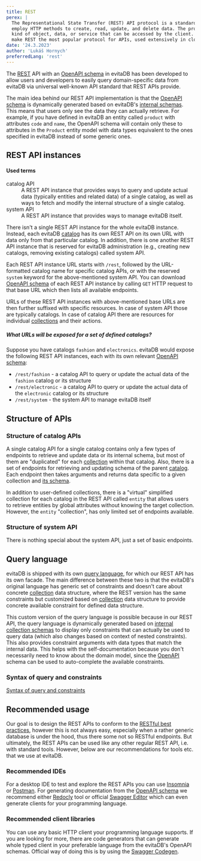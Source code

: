 ```yaml
---
title: REST
perex: |
  The Representational State Transfer (REST) API protocol is a standardized approach to building web services that 
  employ HTTP methods to create, read, update, and delete data. The protocol is designed around resources, which are any 
  kind of object, data, or service that can be accessed by the client. Its simplicity, scalability, and performance
  make REST the most popular protocol for APIs, used extensively in cloud services, mobile services, and social networks.
date: '24.3.2023'
author: 'Lukáš Hornych'
preferredLang: 'rest'
---
```


The [REST](https://restfulapi.net/) API with an [OpenAPI schema](https://swagger.io/specification/v3/) in evitaDB has
been developed to allow users and developers to easily query domain-specific data from evitaDB via universal well-known 
API standard that REST APIs provide.

The main idea behind our REST API implementation is that the [OpenAPI schema](https://swagger.io/specification/v3/) is dynamically generated based on
evitaDB's [internal schemas](/documentation/user/en/use/schema.md). This means that users only see the data they
can actually retrieve. For example, if you have defined in evitaDB an entity called `product` with attributes `code` and
`name`, the OpenAPI schema will contain only these to attributes in the `Product` entity model with data types
equivalent to the ones specified in evitaDB instead of some generic ones.

## REST API instances

<UsedTerms>
    <h4>Used terms</h4>
   <dl>
      <dt>catalog API</dt>
      <dd>
         A REST API instance that provides ways to query and update actual data (typically entities and related data)
        of a single catalog, as well as ways to fetch and modify the internal structure of a single catalog.
      </dd>
      <dt>system API</dt>
      <dd>
         A REST API instance that provides ways to manage evitaDB itself.
      </dd>
   </dl>
</UsedTerms>

There isn't a single REST API instance for the whole evitaDB instance. Instead, each evitaDB [catalog](/documentation/user/en/use/data-model.md#catalog)
has its own REST API on its own URL with data only from that particular catalog.
In addition, there is one another REST API instance that is reserved for evitaDB administration
(e.g., creating new catalogs, removing existing catalogs) called <Term>system API</Term>.

Each REST API instance URL starts with `/rest`, followed by the URL-formatted catalog name for specific
catalog APIs, or with the reserved `system` keyword for the above-mentioned <Term>system API</Term>. 
You can download [OpenAPI schema](https://swagger.io/specification/v3/) of each REST API instance by calling `GET`
HTTP request to that base URL which then lists all available endpoints. 

URLs of these REST API instances with above-mentioned base URLs are then further suffixed with specific resources.
In case of <Term>system API</Term> those are typically catalogs. In case of <Term>catalog API</Term> 
there are resources for individual [collections](/documentation/user/en/use/data-model.md#collection)
and their actions.

<Note type="example">

<NoteTitle toggles="true">

##### What URLs will be exposed for a set of defined catalogs?
</NoteTitle>

Suppose you have catalogs `fashion` and `electronics`. evitaDB would expose the following REST API instances, each
with its own relevant [OpenAPI schema](https://swagger.io/specification/v3/):

- `/rest/fashion` - a <Term>catalog API</Term> to query or update the actual data of the `fashion` catalog or its structure
- `/rest/electronic` - a <Term>catalog API</Term> to query or update the actual data of the `electronic` catalog or its structure
- `/rest/system` - the <Term>system API</Term> to manage evitaDB itself

</Note>

## Structure of APIs

### Structure of catalog APIs

A single <Term>catalog API</Term> for a single catalog contains only a few types of endpoints to retrieve and update data or its
internal schema, but most of them are "duplicated" for
each [collection](/documentation/user/en/use/data-model.md#collection) within that catalog.
Also, there is a set of endpoints for retrieving and updating schema of the parent [catalog](/documentation/user/en/use/data-model.md#catalog).
Each endpoint then takes arguments and returns data specific to a given collection and [its schema](/documentation/user/en/use/schema.md#entity).

In addition to user-defined collections, there is a "virtual" simplified collection for each catalog in the REST API called `entity`
that allows users to retrieve entities by global attributes without knowing the target collection. However, the `entity` "collection",
has only limited set of endpoints available.

### Structure of system API

There is nothing special about the <Term>system API</Term>, just a set of basic endpoints.

## Query language

evitaDB is shipped with its own [query language](/documentation/user/en/query/basics.md), for which our REST API has its own facade.
The main difference between these two is that the evitaDB's original language has generic set of constraints and doesn't
care about concrete [collection](/documentation/user/en/use/data-model.md#collection) data structure, where the
REST version has the same constraints but customized based on [collection](/documentation/user/en/use/data-model.md#collection) data structure
to provide concrete available constraint for defined data structure.

This custom version of the query language is possible because in our REST API, the query language is dynamically generated
based on [internal collection schemas](/documentation/user/en/use/schema.md#entity) to display only constraints that
can actually be used to query data (which also changes based on context of nested constraints). This also provides constraint arguments with data types that match
the internal data. This helps with the self-documentation because you don't necessarily need to know about
the domain model, since the [OpenAPI](https://swagger.io/specification/v3/) schema can be used to auto-complete the available constraints.

### Syntax of query and constraints

<MDInclude>[Syntax of query and constraints](/documentation/user/en/use/connectors/assets/dynamic-api-query-language-syntax.md)</MDInclude>

## Recommended usage

Our goal is to design the REST APIs to conform to the [RESTful best practices](https://restfulapi.net/), however this is
not always easy, especially when a rather generic database is under the hood, thus there some not so RESTful endpoints.
But ultimately, the REST APIs can be used like any other regular REST API, i.e. with
standard tools. However, below are our recommendations for tools etc. that we use at evitaDB.

### Recommended IDEs

For a desktop IDE to test and explore the REST APIs you can use [Insomnia](https://insomnia.rest/) or [Postman](https://www.postman.com/).
For generating documentation from the [OpenAPI schema](https://swagger.io/specification/v3/) we recommend either 
[Redocly](https://redocly.com/docs/cli/commands/preview-docs/) tool or official [Swagger Editor](https://github.com/swagger-api/swagger-editor) 
which can even generate clients for your programming language.

### Recommended client libraries

You can use any basic HTTP client your programming language supports. If you are looking for more, there are
code generators that can generate whole typed client in your preferable language from the evitaDB's OpenAPI schemas.
Official way of doing this is by using the [Swagger Codegen](https://swagger.io/tools/swagger-codegen/).